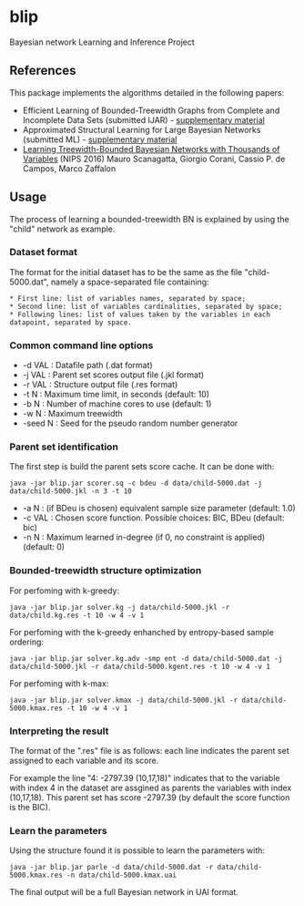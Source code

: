 # blip

Bayesian network Learning and Inference Project

## References

This package implements the algorithms detailed in the following papers: 
* Efficient Learning of Bounded-Treewidth Graphs from Complete and Incomplete Data Sets (submitted IJAR) - [supplementary material](supplementary-IJAR.pdf)
* Approximated Structural Learning for Large Bayesian Networks (submitted ML) - [supplementary material](supplementary-ML17.pdf)
* [Learning Treewidth-Bounded Bayesian Networks with Thousands of Variables](https://papers.nips.cc/paper/6232-learning-treewidth-bounded-bayesian-networks-with-thousands-of-variables) (NIPS 2016) Mauro Scanagatta, Giorgio Corani, Cassio P. de Campos, Marco Zaffalon

## Usage

The process of learning a bounded-treewidth BN is explained by using the "child" network as example.

### Dataset format

The format for the initial dataset has to be the same as the file "child-5000.dat", namely a space-separated file containing: 

    * First line: list of variables names, separated by space;
    * Second line: list of variables cardinalities, separated by space;
    * Following lines: list of values taken by the variables in each datapoint, separated by space.

### Common command line options

* -d VAL : Datafile path (.dat format)
* -j VAL : Parent set scores output file (.jkl format)
* -r VAL : Structure output file (.res format)
* -t N   : Maximum time limit, in seconds (default: 10)
* -b N   : Number of machine cores to use (default: 1)
* -w N   : Maximum treewidth
* -seed N   : Seed for the pseudo random number generator

### Parent set identification 

The first step is build the parent sets score cache. It can be done with: 
```
java -jar blip.jar scorer.sq -c bdeu -d data/child-5000.dat -j data/child-5000.jkl -n 3 -t 10
```

* -a N   : (if BDeu is chosen) equivalent sample size parameter (default: 1.0)
* -c VAL : Chosen score function. Possible choices: BIC, BDeu (default: bic)
* -n N   : Maximum learned in-degree (if 0, no constraint is applied) (default: 0)

### Bounded-treewidth structure optimization 

For perfoming with k-greedy: 

```
java -jar blip.jar solver.kg -j data/child-5000.jkl -r data/child.kg.res -t 10 -w 4 -v 1
```

For perfoming with the k-greedy enhanched by entropy-based sample ordering: 

```
java -jar blip.jar solver.kg.adv -smp ent -d data/child-5000.dat -j data/child-5000.jkl -r data/child-5000.kgent.res -t 10 -w 4 -v 1
```

For perfoming with k-max:

```
java -jar blip.jar solver.kmax -j data/child-5000.jkl -r data/child-5000.kmax.res -t 10 -w 4 -v 1
```

### Interpreting the result 

The format of the ".res" file is as follows: each line indicates the parent set assigned to each variable and its score.

For example the line "4: -2797.39 (10,17,18)" indicates that to the variable with index 4 in the dataset are assgined as parents the variables with index (10,17,18). This parent set has score -2797.39 (by default the score function is the BIC). 

### Learn the parameters

Using the structure found it is possible to learn the parameters with: 

```
java -jar blip.jar parle -d data/child-5000.dat -r data/child-5000.kmax.res -n data/child-5000.kmax.uai
```

The final output will be a full Bayesian network in UAI format. 
